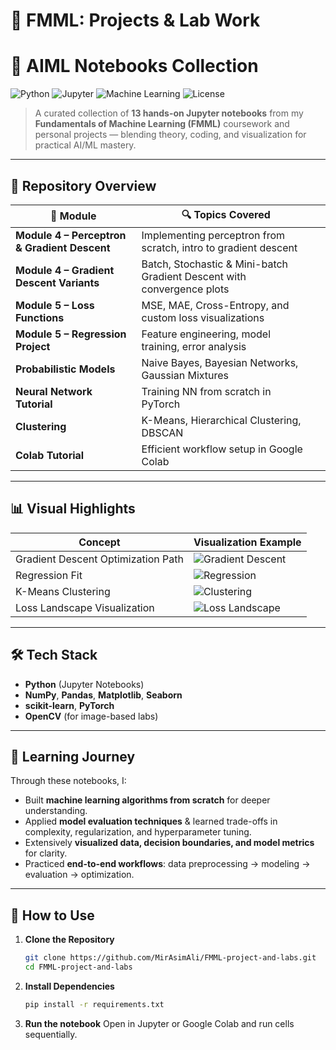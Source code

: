 # 📘 FMML: Projects & Lab Work  
# 🧠 AIML Notebooks Collection  

![Python](https://img.shields.io/badge/Python-3.8+-blue.svg?logo=python)
![Jupyter](https://img.shields.io/badge/Notebook-Jupyter-orange.svg?logo=jupyter)
![Machine Learning](https://img.shields.io/badge/Focus-Machine%20Learning-red)
![License](https://img.shields.io/badge/License-MIT-green.svg)

> A curated collection of **13 hands-on Jupyter notebooks** from my **Fundamentals of Machine Learning (FMML)** coursework and personal projects — blending theory, coding, and visualization for practical AI/ML mastery.

---

## 📂 Repository Overview  

| 📁 Module | 🔍 Topics Covered ||
|-----------|------------------|-----------|
| **Module 4 – Perceptron & Gradient Descent** | Implementing perceptron from scratch, intro to gradient descent |
| **Module 4 – Gradient Descent Variants** | Batch, Stochastic & Mini-batch Gradient Descent with convergence plots | 
| **Module 5 – Loss Functions** | MSE, MAE, Cross-Entropy, and custom loss visualizations |
| **Module 5 – Regression Project** | Feature engineering, model training, error analysis |
| **Probabilistic Models** | Naive Bayes, Bayesian Networks, Gaussian Mixtures |
| **Neural Network Tutorial** | Training NN from scratch in PyTorch |
| **Clustering** | K-Means, Hierarchical Clustering, DBSCAN |
| **Colab Tutorial** | Efficient workflow setup in Google Colab  |


---

## 📊 Visual Highlights  

| Concept | Visualization Example |
|---------|-----------------------|
| Gradient Descent Optimization Path | ![Gradient Descent](images/gradient_descent.gif) |
| Regression Fit | ![Regression](images/regression_fit.png) |
| K-Means Clustering | ![Clustering](images/kmeans.png) |
| Loss Landscape Visualization | ![Loss Landscape](images/loss_landscape.png) |

---

## 🛠 Tech Stack  

- **Python** (Jupyter Notebooks)  
- **NumPy**, **Pandas**, **Matplotlib**, **Seaborn**  
- **scikit-learn**, **PyTorch**  
- **OpenCV** (for image-based labs)

---

## 📖 Learning Journey  

Through these notebooks, I:  
- Built **machine learning algorithms from scratch** for deeper understanding.  
- Applied **model evaluation techniques** & learned trade-offs in complexity, regularization, and hyperparameter tuning.  
- Extensively **visualized data, decision boundaries, and model metrics** for clarity.  
- Practiced **end-to-end workflows**: data preprocessing → modeling → evaluation → optimization.  

---

## 🚀 How to Use  

1. **Clone the Repository**  
   ```bash
   git clone https://github.com/MirAsimAli/FMML-project-and-labs.git
   cd FMML-project-and-labs
2. **Install Dependencies**
    ```bash
   pip install -r requirements.txt
3. **Run the notebook**
   Open in Jupyter or Google Colab and run cells sequentially.


   
